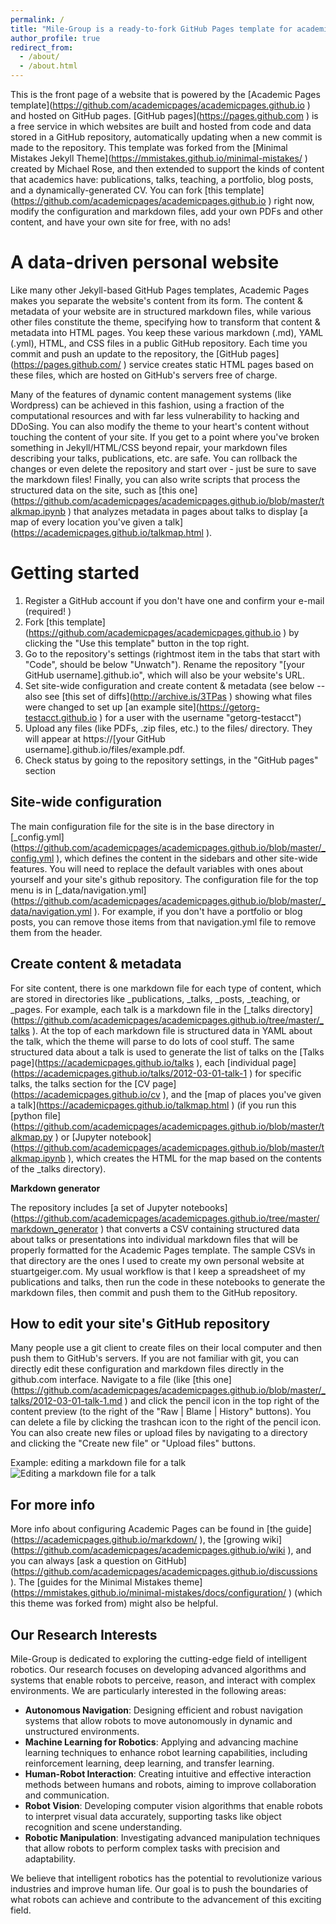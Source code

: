 ```yaml
---
permalink: /
title: "Mile-Group is a ready-to-fork GitHub Pages template for academic personal websites"
author_profile: true
redirect_from: 
  - /about/
  - /about.html
---
```


This is the front page of a website that is powered by the [Academic Pages template](<url id="cvl1ejqn754bath1rfc0" type="url" status="parsed" title="GitHub - academicpages/academicpages.github.io: Github Pages template based upon HTML and Markdown for personal, portfolio-based websites." wc="5466">https://github.com/academicpages/academicpages.github.io</url> ) and hosted on GitHub pages. [GitHub pages](<url id="cvl1ejqn754bath1rfb0" type="url" status="parsed" title="GitHub Pages" wc="4593">https://pages.github.com</url> ) is a free service in which websites are built and hosted from code and data stored in a GitHub repository, automatically updating when a new commit is made to the repository. This template was forked from the [Minimal Mistakes Jekyll Theme](<url id="cvl1ejqn754bath1rfbg" type="url" status="parsed" title="Minimal Mistakes" wc="866">https://mmistakes.github.io/minimal-mistakes/</url> ) created by Michael Rose, and then extended to support the kinds of content that academics have: publications, talks, teaching, a portfolio, blog posts, and a dynamically-generated CV. You can fork [this template](<url id="cvl1ejqn754bath1rfc0" type="url" status="parsed" title="GitHub - academicpages/academicpages.github.io: Github Pages template based upon HTML and Markdown for personal, portfolio-based websites." wc="5466">https://github.com/academicpages/academicpages.github.io</url> ) right now, modify the configuration and markdown files, add your own PDFs and other content, and have your own site for free, with no ads!

A data-driven personal website
======
Like many other Jekyll-based GitHub Pages templates, Academic Pages makes you separate the website's content from its form. The content & metadata of your website are in structured markdown files, while various other files constitute the theme, specifying how to transform that content & metadata into HTML pages. You keep these various markdown (.md), YAML (.yml), HTML, and CSS files in a public GitHub repository. Each time you commit and push an update to the repository, the [GitHub pages](<url id="cvl1ejqn754bath1rfcg" type="url" status="parsed" title="GitHub Pages" wc="4593">https://pages.github.com/</url> ) service creates static HTML pages based on these files, which are hosted on GitHub's servers free of charge.

Many of the features of dynamic content management systems (like Wordpress) can be achieved in this fashion, using a fraction of the computational resources and with far less vulnerability to hacking and DDoSing. You can also modify the theme to your heart's content without touching the content of your site. If you get to a point where you've broken something in Jekyll/HTML/CSS beyond repair, your markdown files describing your talks, publications, etc. are safe. You can rollback the changes or even delete the repository and start over - just be sure to save the markdown files! Finally, you can also write scripts that process the structured data on the site, such as [this one](<url id="cvl1ejqn754bath1rfd0" type="url" status="failed" title="" wc="0">https://github.com/academicpages/academicpages.github.io/blob/master/talkmap.ipynb</url> ) that analyzes metadata in pages about talks to display [a map of every location you've given a talk](<url id="cvl1ejqn754bath1rfig" type="url" status="failed" title="" wc="0">https://academicpages.github.io/talkmap.html</url> ).

Getting started
======
1. Register a GitHub account if you don't have one and confirm your e-mail (required! )
1. Fork [this template](<url id="cvl1ejqn754bath1rfc0" type="url" status="parsed" title="GitHub - academicpages/academicpages.github.io: Github Pages template based upon HTML and Markdown for personal, portfolio-based websites." wc="5466">https://github.com/academicpages/academicpages.github.io</url> ) by clicking the "Use this template" button in the top right. 
1. Go to the repository's settings (rightmost item in the tabs that start with "Code", should be below "Unwatch"). Rename the repository "[your GitHub username].github.io", which will also be your website's URL.
1. Set site-wide configuration and create content & metadata (see below -- also see [this set of diffs](<url id="cvl1ejqn754bath1rfeg" type="url" status="failed" title="" wc="0">http://archive.is/3TPas</url> ) showing what files were changed to set up [an example site](<url id="cvl1ejqn754bath1rff0" type="url" status="failed" title="" wc="0">https://getorg-testacct.github.io</url> ) for a user with the username "getorg-testacct")
1. Upload any files (like PDFs, .zip files, etc.) to the files/ directory. They will appear at https://[your GitHub username].github.io/files/example.pdf.  
1. Check status by going to the repository settings, in the "GitHub pages" section

Site-wide configuration
------
The main configuration file for the site is in the base directory in [_config.yml](<url id="cvl1ejqn754bath1rffg" type="url" status="failed" title="" wc="0">https://github.com/academicpages/academicpages.github.io/blob/master/_config.yml</url> ), which defines the content in the sidebars and other site-wide features. You will need to replace the default variables with ones about yourself and your site's github repository. The configuration file for the top menu is in [_data/navigation.yml](<url id="cvl1ejqn754bath1rfg0" type="url" status="failed" title="" wc="0">https://github.com/academicpages/academicpages.github.io/blob/master/_data/navigation.yml</url> ). For example, if you don't have a portfolio or blog posts, you can remove those items from that navigation.yml file to remove them from the header. 

Create content & metadata
------
For site content, there is one markdown file for each type of content, which are stored in directories like _publications, _talks, _posts, _teaching, or _pages. For example, each talk is a markdown file in the [_talks directory](<url id="cvl1ejqn754bath1rfgg" type="url" status="failed" title="" wc="0">https://github.com/academicpages/academicpages.github.io/tree/master/_talks</url> ). At the top of each markdown file is structured data in YAML about the talk, which the theme will parse to do lots of cool stuff. The same structured data about a talk is used to generate the list of talks on the [Talks page](<url id="cvl1ejqn754bath1rfh0" type="url" status="failed" title="" wc="0">https://academicpages.github.io/talks</url> ), each [individual page](<url id="cvl1ejqn754bath1rfhg" type="url" status="failed" title="" wc="0">https://academicpages.github.io/talks/2012-03-01-talk-1</url> ) for specific talks, the talks section for the [CV page](<url id="cvl1ejqn754bath1rfi0" type="url" status="failed" title="" wc="0">https://academicpages.github.io/cv</url> ), and the [map of places you've given a talk](<url id="cvl1ejqn754bath1rfig" type="url" status="failed" title="" wc="0">https://academicpages.github.io/talkmap.html</url> ) (if you run this [python file](<url id="cvl1ejqn754bath1rfj0" type="url" status="failed" title="" wc="0">https://github.com/academicpages/academicpages.github.io/blob/master/talkmap.py</url> ) or [Jupyter notebook](<url id="cvl1ejqn754bath1rfd0" type="url" status="failed" title="" wc="0">https://github.com/academicpages/academicpages.github.io/blob/master/talkmap.ipynb</url> ), which creates the HTML for the map based on the contents of the _talks directory).

**Markdown generator**

The repository includes [a set of Jupyter notebooks](<url id="cvl1ejqn754bath1rfk0" type="url" status="failed" title="" wc="0">https://github.com/academicpages/academicpages.github.io/tree/master/markdown_generator</url> 
) that converts a CSV containing structured data about talks or presentations into individual markdown files that will be properly formatted for the Academic Pages template. The sample CSVs in that directory are the ones I used to create my own personal website at stuartgeiger.com. My usual workflow is that I keep a spreadsheet of my publications and talks, then run the code in these notebooks to generate the markdown files, then commit and push them to the GitHub repository.

How to edit your site's GitHub repository
------
Many people use a git client to create files on their local computer and then push them to GitHub's servers. If you are not familiar with git, you can directly edit these configuration and markdown files directly in the github.com interface. Navigate to a file (like [this one](<url id="cvl1ejqn754bath1rfkg" type="url" status="failed" title="" wc="0">https://github.com/academicpages/academicpages.github.io/blob/master/_talks/2012-03-01-talk-1.md</url> ) and click the pencil icon in the top right of the content preview (to the right of the "Raw | Blame | History" buttons). You can delete a file by clicking the trashcan icon to the right of the pencil icon. You can also create new files or upload files by navigating to a directory and clicking the "Create new file" or "Upload files" buttons. 

Example: editing a markdown file for a talk
![Editing a markdown file for a talk](/images/editing-talk.png)

For more info
------
More info about configuring Academic Pages can be found in [the guide](<url id="cvl1ejqn754bath1rfl0" type="url" status="failed" title="" wc="0">https://academicpages.github.io/markdown/</url> ), the [growing wiki](<url id="cvl1ejqn754bath1rflg" type="url" status="failed" title="" wc="0">https://github.com/academicpages/academicpages.github.io/wiki</url> ), and you can always [ask a question on GitHub](<url id="cvl1ejqn754bath1rfm0" type="url" status="failed" title="" wc="0">https://github.com/academicpages/academicpages.github.io/discussions</url> ). The [guides for the Minimal Mistakes theme](<url id="cvl1ejqn754bath1rfmg" type="url" status="failed" title="" wc="0">https://mmistakes.github.io/minimal-mistakes/docs/configuration/</url> ) (which this theme was forked from) might also be helpful.

Our Research Interests
------
Mile-Group is dedicated to exploring the cutting-edge field of intelligent robotics. Our research focuses on developing advanced algorithms and systems that enable robots to perceive, reason, and interact with complex environments. We are particularly interested in the following areas:

- **Autonomous Navigation**: Designing efficient and robust navigation systems that allow robots to move autonomously in dynamic and unstructured environments.
- **Machine Learning for Robotics**: Applying and advancing machine learning techniques to enhance robot learning capabilities, including reinforcement learning, deep learning, and transfer learning.
- **Human-Robot Interaction**: Creating intuitive and effective interaction methods between humans and robots, aiming to improve collaboration and communication.
- **Robot Vision**: Developing computer vision algorithms that enable robots to interpret visual data accurately, supporting tasks like object recognition and scene understanding.
- **Robotic Manipulation**: Investigating advanced manipulation techniques that allow robots to perform complex tasks with precision and adaptability.

We believe that intelligent robotics has the potential to revolutionize various industries and improve human life. Our goal is to push the boundaries of what robots can achieve and contribute to the advancement of this exciting field.
